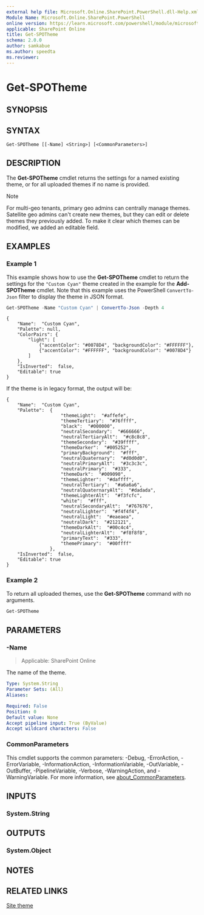 ```yaml
---
external help file: Microsoft.Online.SharePoint.PowerShell.dll-Help.xml
Module Name: Microsoft.Online.SharePoint.PowerShell
online version: https://learn.microsoft.com/powershell/module/microsoft.online.sharepoint.powershell/get-spotheme
applicable: SharePoint Online
title: Get-SPOTheme
schema: 2.0.0
author: samkabue
ms.author: speedta
ms.reviewer:
---
```


# Get-SPOTheme

## SYNOPSIS

## SYNTAX

```
Get-SPOTheme [[-Name] <String>] [<CommonParameters>]
```

## DESCRIPTION

The **Get-SPOTheme** cmdlet returns the settings for a named existing theme, or for all uploaded themes if no name is provided.

> [!NOTE]
> For multi-geo tenants, primary geo admins can centrally manage themes. Satellite geo admins can't create new themes, but they can edit or delete themes they previously added. To make it clear which themes can be modified, we added an editable field.

## EXAMPLES

### Example 1

This example shows how to use the **Get-SPOTheme** cmdlet to return the settings for the `"Custom Cyan"` theme created in the example for the **Add-SPOTheme** cmdlet. Note that this example uses the PowerShell `ConvertTo-Json` filter to display the theme in JSON format.

```powershell
Get-SPOTheme -Name "Custom Cyan" | ConvertTo-Json -Depth 4
```

```Output
{
    "Name":  "Custom Cyan",
    "Palette": null,
    "ColorPairs": {
        "light": [
            {"accentColor": "#0078D4", "backgroundColor": "#FFFFFF"},
            {"accentColor": "#FFFFFF", "backgroundColor": "#0078D4"}
        ]
    },
    "IsInverted":  false,
    "Editable": true
}
```

If the theme is in legacy format, the output will be:

```Output
{
    "Name":  "Custom Cyan",
    "Palette":  {
                    "themeLight":  "#affefe",
                    "themeTertiary":  "#76ffff",
                    "black":  "#000000",
                    "neutralSecondary":  "#666666",
                    "neutralTertiaryAlt":  "#c8c8c8",
                    "themeSecondary":  "#39ffff",
                    "themeDarker":  "#005252",
                    "primaryBackground":  "#fff",
                    "neutralQuaternary":  "#d0d0d0",
                    "neutralPrimaryAlt":  "#3c3c3c",
                    "neutralPrimary":  "#333",
                    "themeDark":  "#009090",
                    "themeLighter":  "#daffff",
                    "neutralTertiary":  "#a6a6a6",
                    "neutralQuaternaryAlt":  "#dadada",
                    "themeLighterAlt":  "#f3fcfc",
                    "white":  "#fff",
                    "neutralSecondaryAlt":  "#767676",
                    "neutralLighter":  "#f4f4f4",
                    "neutralLight":  "#eaeaea",
                    "neutralDark":  "#212121",
                    "themeDarkAlt":  "#00c4c4",
                    "neutralLighterAlt":  "#f8f8f8",
                    "primaryText":  "#333",
                    "themePrimary":  "#00ffff"
                },
    "IsInverted":  false,
    "Editable": true
}
```

### Example 2

To return all uploaded themes, use the **Get-SPOTheme** command with no arguments.

```powershell
Get-SPOTheme
```

## PARAMETERS

### -Name

> Applicable: SharePoint Online

The name of the theme.

```yaml
Type: System.String
Parameter Sets: (All)
Aliases:

Required: False
Position: 0
Default value: None
Accept pipeline input: True (ByValue)
Accept wildcard characters: False
```

### CommonParameters

This cmdlet supports the common parameters: -Debug, -ErrorAction, -ErrorVariable, -InformationAction, -InformationVariable, -OutVariable, -OutBuffer, -PipelineVariable, -Verbose, -WarningAction, and -WarningVariable. For more information, see [about_CommonParameters](https://go.microsoft.com/fwlink/?LinkID=113216).

## INPUTS

### System.String

## OUTPUTS

### System.Object

## NOTES

## RELATED LINKS
[Site theme](/sharepoint/site-theme)
